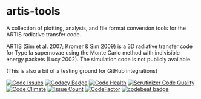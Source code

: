 # artis-tools

A collection of plotting, analysis, and file format conversion tools for the ARTIS radiative transfer code.

ARTIS (Sim et al. 2007; Kromer & Sim 2009) is a 3D radiative transfer code for Type Ia supernovae using the Monte Carlo method with indivisible energy packets (Lucy 2002). The simulation code is not publicly available.

(This is also a bit of a testing ground for GitHub integrations)

[![Code Issues](https://www.quantifiedcode.com/api/v1/project/be02174519b14c45bcd765b468be6ee4/badge.svg)](https://www.quantifiedcode.com/app/project/be02174519b14c45bcd765b468be6ee4)
[![Codacy Badge](https://api.codacy.com/project/badge/Grade/0f734c97b7fa4a75bbfbec2bba06686a)](https://www.codacy.com/app/luke-shingles/artis-tools?utm_source=github.com&amp;utm_medium=referral&amp;utm_content=lukeshingles/artis-tools&amp;utm_campaign=Badge_Grade)
[![Code Health](https://landscape.io/github/lukeshingles/artis-tools/master/landscape.svg?style=flat)](https://landscape.io/github/lukeshingles/artis-tools/master)
[![Scrutinizer Code Quality](https://scrutinizer-ci.com/g/lukeshingles/artis-tools/badges/quality-score.png?b=master)](https://scrutinizer-ci.com/g/lukeshingles/artis-tools/?branch=master)
[![Code Climate](https://codeclimate.com/github/lukeshingles/artis-tools/badges/gpa.svg)](https://codeclimate.com/github/lukeshingles/artis-tools)
[![Issue Count](https://codeclimate.com/github/lukeshingles/artis-tools/badges/issue_count.svg)](https://codeclimate.com/github/lukeshingles/artis-tools)
[![CodeFactor](https://www.codefactor.io/repository/github/lukeshingles/artis-tools/badge)](https://www.codefactor.io/repository/github/lukeshingles/artis-tools)
[![codebeat badge](https://codebeat.co/badges/15bb2261-abc6-4cab-adf5-b8f7a6cc49c7)](https://codebeat.co/projects/github-com-lukeshingles-artis-tools-master)
